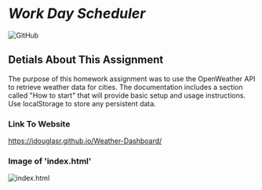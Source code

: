 # __*Work Day Scheduler*__
![GitHub](https://img.shields.io/github/license/jdouglasr/)

## __Detials About This Assignment__
The purpose of this homework assignment was to use the OpenWeather API to retrieve weather data for cities. The documentation includes a section called "How to start" that will provide basic setup and usage instructions. Use localStorage to store any persistent data.

### __Link To Website__
https://jdouglasr.github.io/Weather-Dashboard/


### __Image of 'index.html'__
![index.html](/img/weather-dashboard.png)
